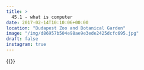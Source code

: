 ```yaml
---
title: >
  45.1 - what is computer
date: 2017-02-14T10:10:06+00:00
location: "Budapest Zoo and Botanical Garden"
image: "/img/d86957b504e98ae9e3ede2425dcfc695.jpg"
draft: false
instagram: true
---
```


{{<photo src="/img/d86957b504e98ae9e3ede2425dcfc695.jpg">}}
